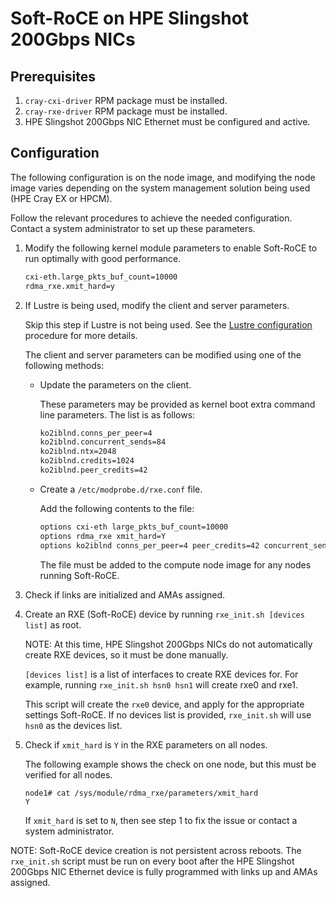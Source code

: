 # Soft-RoCE on HPE Slingshot 200Gbps NICs

## Prerequisites

1. `cray-cxi-driver` RPM package must be installed.
2. `cray-rxe-driver` RPM package must be installed.
3. HPE Slingshot 200Gbps NIC Ethernet must be configured and active.

## Configuration

The following configuration is on the node image, and modifying the node image varies depending on the system management solution being used (HPE Cray EX or HPCM).

Follow the relevant procedures to achieve the needed configuration. Contact a system administrator to set up these parameters.

1. Modify the following kernel module parameters to enable Soft-RoCE to run optimally with good performance.

   ```bash
   cxi-eth.large_pkts_buf_count=10000
   rdma_rxe.xmit_hard=y
   ```

2. If Lustre is being used, modify the client and server parameters.

   Skip this step if Lustre is not being used.
   See the [Lustre configuration](lustre_network_driver_lnd_ko2iblnd_configuration.md#lustre-network-driver-lnd-ko2iblnd-configuration) procedure for more details.

   The client and server parameters can be modified using one of the following methods:

   - Update the parameters on the client.

     These parameters may be provided as kernel boot extra command line parameters.
     The list is as follows:

     ```bash
     ko2iblnd.conns_per_peer=4
     ko2iblnd.concurrent_sends=84
     ko2iblnd.ntx=2048
     ko2iblnd.credits=1024
     ko2iblnd.peer_credits=42
     ```

   - Create a `/etc/modprobe.d/rxe.conf` file.

     Add the following contents to the file:

     ```bash
     options cxi-eth large_pkts_buf_count=10000
     options rdma_rxe xmit_hard=Y
     options ko2iblnd conns_per_peer=4 peer_credits=42 concurrent_sends=84 ntx=2048 credits=1024
     ```

     The file must be added to the compute node image for any nodes running Soft-RoCE.

3. Check if links are initialized and AMAs assigned.

4. Create an RXE (Soft-RoCE) device by running `rxe_init.sh [devices list]` as root.

   NOTE: At this time, HPE Slingshot 200Gbps NICs do not automatically create RXE devices, so it must be done manually.

   `[devices list]` is a list of interfaces to create RXE devices for.
   For example, running `rxe_init.sh hsn0 hsn1` will create rxe0 and rxe1.

   This script will create the `rxe0` device, and apply for the appropriate settings Soft-RoCE.
   If no devices list is provided, `rxe_init.sh` will use `hsn0` as the devices list.

5. Check if `xmit_hard` is `Y` in the RXE parameters on all nodes.

   The following example shows the check on one node, but this must be verified for all nodes.

   ```console
   node1# cat /sys/module/rdma_rxe/parameters/xmit_hard
   Y
   ```

   If `xmit_hard` is set to `N`, then see step 1 to fix the issue or contact a system administrator.

NOTE: Soft-RoCE device creation is not persistent across reboots.
The `rxe_init.sh` script must be run on every boot after the HPE Slingshot 200Gbps NIC Ethernet device is fully programmed with links up and AMAs assigned.

